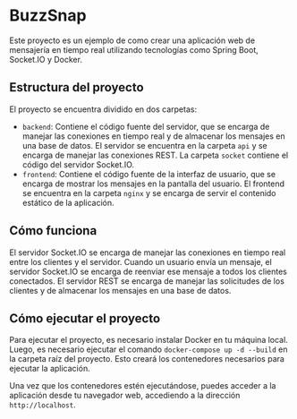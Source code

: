 # BuzzSnap

Este proyecto es un ejemplo de como crear una aplicación web de mensajería en tiempo real utilizando tecnologías como Spring Boot, Socket.IO y Docker.

## Estructura del proyecto

El proyecto se encuentra dividido en dos carpetas:

*   `backend`: Contiene el código fuente del servidor, que se encarga de manejar las conexiones en tiempo real y de almacenar los mensajes en una base de datos. El servidor se encuentra en la carpeta `api` y se encarga de manejar las conexiones REST. La carpeta `socket` contiene el código del servidor Socket.IO.
*   `frontend`: Contiene el código fuente de la interfaz de usuario, que se encarga de mostrar los mensajes en la pantalla del usuario. El frontend se encuentra en la carpeta `nginx` y se encarga de servir el contenido estático de la aplicación.

## Cómo funciona

El servidor Socket.IO se encarga de manejar las conexiones en tiempo real entre los clientes y el servidor. Cuando un usuario envía un mensaje, el servidor Socket.IO se encarga de reenviar ese mensaje a todos los clientes conectados. El servidor REST se encarga de manejar las solicitudes de los clientes y de almacenar los mensajes en una base de datos.

## Cómo ejecutar el proyecto

Para ejecutar el proyecto, es necesario instalar Docker en tu máquina local. Luego, es necesario ejecutar el comando `docker-compose up -d --build` en la carpeta raíz del proyecto. Esto creará los contenedores necesarios para ejecutar la aplicación.

Una vez que los contenedores estén ejecutándose, puedes acceder a la aplicación desde tu navegador web, accediendo a la dirección `http://localhost`.

